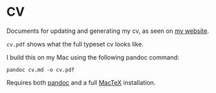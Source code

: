 # CV
Documents for updating and generating my cv, as seen on [my website](https://fredner.org).

`cv.pdf` shows what the full typeset cv looks like.

I build this on my Mac using the following pandoc command:

```
pandoc cv.md -o cv.pdf
```

Requires both [pandoc](https://pandoc.org) and a full [MacTeX](https://www.tug.org/mactex/) installation.
